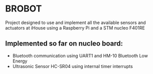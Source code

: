 # BROBOT
Project designed to use and implement all the available sensors and actuators at iHouse using a Raspberry Pi and a STM nucleo F401RE

## Implemented so far on nucleo board: 
- Bluetooth communication using UART1 and HM-10 Bluetooth Low Energy 
- Ultrasonic Sensor HC-SR04 using internal timer interrupts 
